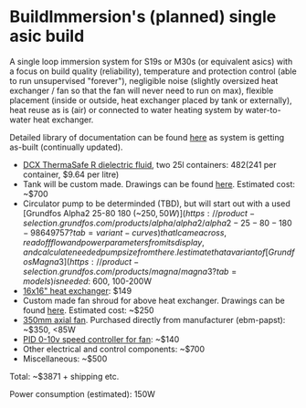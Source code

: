 # BuildImmersion's (planned) single asic build

A single loop immersion system for S19s or M30s (or equivalent asics) with a focus on build quality (reliability), temperature and protection control (able to run unsupervised "forever"), negligible noise (slightly oversized heat exchanger / fan so that the fan will never need to run on max), flexible placement (inside or outside, heat exchanger placed by tank or externally), heat reuse as is (air) or connected to water heating system by water-to-water heat exchanger.

Detailed library of documentation can be found [here](https://keybase.pub/evenutstrand/) as system is getting as-built (continually updated).

* [DCX ThermaSafe R dielectric fluid](https://cryptocooling.eu/#fluid), two 25l containers: $482 ($241 per container, $9.64 per litre)
* Tank will be custom made. Drawings can be found [here](https://keybase.pub/evenutstrand/Tank%20Drawings/). Estimated cost: ~$700
* Circulator pump to be determinded (TBD), but will start out with a used [Grundfos Alpha2 25-80 180 (~$250, 50W)](https://product-selection.grundfos.com/products/alpha/alpha2/alpha2-25-80-180-98649757?tab=variant-curves) that I came across, read off flow and power parameters from its display, and calculate needed pump size from there. I estimate that a variant of [Grundfos Magna3](https://product-selection.grundfos.com/products/magna/magna3?tab=models) is needed: ~$600, 100-200W
* [16x16" heat exchanger](https://www.outdoorfurnacesupply.com/16x16-water-to-air-heat-exchanger-hot-water-coil-outdoor-wood-furnace-hwc-16x16.html): $149
* Custom made fan shroud for above heat exchanger. Drawings can be found [here](https://keybase.pub/evenutstrand/Fan%20Shroud%20Drawings/). Estimated cost: ~$250
* [350mm axial fan](https://ventilatorry.ru/downloads/ebmpapst/datasheet/s3g350-ag03-52-en-datasheet-ebmpapst.pdf). Purchased directly from manufacturer (ebm-papst): ~$350, <85W
* [PID 0-10v speed controller for fan](https://www.alliedelec.com/product/red-lion-controls/pxu40030/71103615/): ~$140
* Other electrical and control components: ~$700
* Miscellaneous: ~$500

Total: ~$3871 + shipping etc.

Power consumption (estimated): 150W
